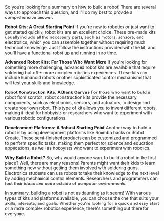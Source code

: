 So you're looking for a summary on how to build a robot! There are several ways to approach this question, and I'll do my best to provide a comprehensive answer.

**Robot Kits: A Great Starting Point**
If you're new to robotics or just want to get started quickly, robot kits are an excellent choice. These pre-made kits usually include all the necessary parts, such as motors, sensors, and electronics, which you can assemble together without requiring much technical knowledge. Just follow the instructions provided with the kit, and you'll have a functional robot up and running in no time.

**Advanced Robot Kits: For Those Who Want More**
If you're looking for something more challenging, advanced robot kits are available that require soldering but offer more complex robotics experiences. These kits can include humanoid robots or other sophisticated control mechanisms that will test your skills and knowledge.

**Robot Construction Kits: A Blank Canvas**
For those who want to build a robot from scratch, robot construction kits provide the necessary components, such as electronics, sensors, and actuators, to design and create your own robot. This type of kit allows you to invent different robots, making it ideal for hobbyists or researchers who want to experiment with various robotic configurations.

**Development Platforms: A Robust Starting Point**
Another way to build a robot is by using development platforms like Roomba hacks or iRobot Create. These semi-finished products can be customized and programmed to perform specific tasks, making them perfect for science and education applications, as well as hobbyists who want to experiment with robotics.

**Why Build a Robot?**
So, why would anyone want to build a robot in the first place? Well, there are many reasons! Parents might want their kids to learn something new without getting them involved with soldering guns. Electronics students can use robots to take their knowledge to the next level by adding mechanical control elements. Researchers and programmers can test their ideas and code outside of computer environments.

In summary, building a robot is not as daunting as it seems! With various types of kits and platforms available, you can choose the one that suits your skills, interests, and goals. Whether you're looking for a quick and easy start or a more complex robotics experience, there's something out there for everyone.
